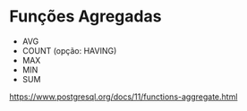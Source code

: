 # Funções Agregadas

- AVG
- COUNT (opção: HAVING)
- MAX
- MIN
- SUM

https://www.postgresql.org/docs/11/functions-aggregate.html